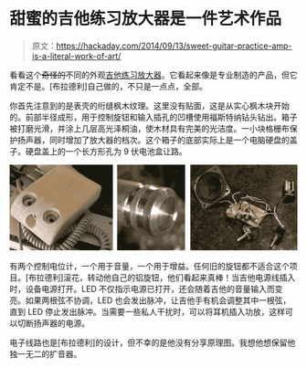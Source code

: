 # 甜蜜的吉他练习放大器是一件艺术作品

> 原文：<https://hackaday.com/2014/09/13/sweet-guitar-practice-amp-is-a-literal-work-of-art/>

看看这个~~奇怪的~~不同的外观[吉他练习放大器](http://www.nonentity.com/New/Main/Projects/PracticeAmpMain.htm)。它看起来像是专业制造的产品，但它肯定不是。[布拉德利]自己做的，不只是一点点，全部。

你首先注意到的是表壳的绗缝枫木纹理。这里没有贴面，这是从实心枫木块开始的。前部半径成形，用于控制旋钮和输入插孔的凹槽使用福斯特纳钻头钻出。箱子被打磨光滑，并涂上几层高光泽桐油，使木材具有完美的光洁度。一小块格栅布保护扬声器，同时增加了放大器的档次。这个箱子的底部实际上是一个电脑硬盘的盖子。硬盘盖上的一个长方形孔为 9 伏电池盒让路。

![Artistic Guitar Practice Amp](img/b03c03235997c8dfa25e66df4b6a93a2.png)

有两个控制电位计，一个用于音量，一个用于增益。任何旧的旋钮都不适合这个项目。[布拉德利]滚花，转动他自己的铝旋钮，他们看起来真棒！当吉他电源线插入时，设备电源打开。LED 不仅指示电源已打开，还会随着吉他的音量输入而变亮。如果两根弦不协调，LED 也会发出脉冲，让吉他手有机会调整其中一根弦，直到 LED 停止发出脉冲。当需要一些私人干扰时，可以将耳机插入功放，这样可以切断扬声器的电源。

电子线路也是[布拉德利]的设计，但不幸的是他没有分享原理图。我想他想保留他独一无二的扩音器。